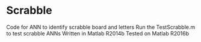 # Scrabble
Code for ANN to identify scrabble board and letters
Run the TestScrabble.m to test scrabble ANNs
  Written in Matlab R2014b
  Tested on Matlab R2016b
